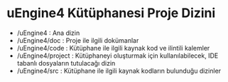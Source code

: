 # uEngine4 Kütüphanesi Proje Dizini

- /uEngine4 : Ana dizin
- /uEngine4/doc : Proje ile ilgili dokümanlar
- /uEngine4/code : Kütüphane ile ilgili kaynak kod ve ilintili kalemler
- /uEngine4/project : Kütüphaneyi oluşturmak için kullanılabilecek, IDE tabanlı dosyaların tutulacağı dizin
- /uEngine4/src : Kütüphane ile ilgili kaynak kodların bulunduğu dizinler

